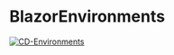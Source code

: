 # BlazorEnvironments
[![CD-Environments](https://github.com/NetDefender/BlazorEnvironments/actions/workflows/CD.yml/badge.svg)](https://github.com/NetDefender/BlazorEnvironments/actions/workflows/CD.yml)
